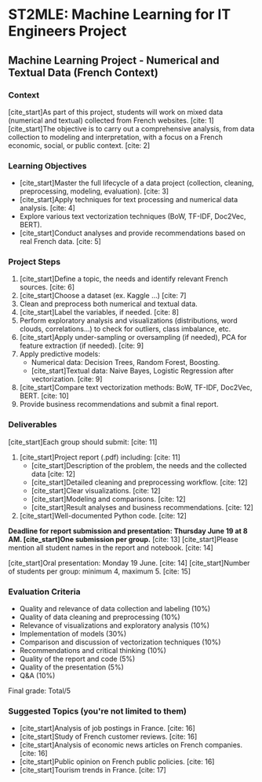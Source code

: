 # ST2MLE: Machine Learning for IT Engineers Project

## Machine Learning Project - Numerical and Textual Data (French Context)

### Context

[cite_start]As part of this project, students will work on mixed data (numerical and textual) collected from French websites. [cite: 1] [cite_start]The objective is to carry out a comprehensive analysis, from data collection to modeling and interpretation, with a focus on a French economic, social, or public context. [cite: 2]

### Learning Objectives

* [cite_start]Master the full lifecycle of a data project (collection, cleaning, preprocessing, modeling, evaluation). [cite: 3]
* [cite_start]Apply techniques for text processing and numerical data analysis. [cite: 4]
* Explore various text vectorization techniques (BoW, TF-IDF, Doc2Vec, BERT).
* [cite_start]Conduct analyses and provide recommendations based on real French data. [cite: 5]

### Project Steps

1.  [cite_start]Define a topic, the needs and identify relevant French sources. [cite: 6]
2.  [cite_start]Choose a dataset (ex. Kaggle ...) [cite: 7]
3.  Clean and preprocess both numerical and textual data.
4.  [cite_start]Label the variables, if needed. [cite: 8]
5.  Perform exploratory analysis and visualizations (distributions, word clouds, correlations...) to check for outliers, class imbalance, etc.
6.  [cite_start]Apply under-sampling or oversampling (if needed), PCA for feature extraction (if needed). [cite: 9]
7.  Apply predictive models:
    * Numerical data: Decision Trees, Random Forest, Boosting.
    * [cite_start]Textual data: Naive Bayes, Logistic Regression after vectorization. [cite: 9]
8.  [cite_start]Compare text vectorization methods: BoW, TF-IDF, Doc2Vec, BERT. [cite: 10]
9.  Provide business recommendations and submit a final report.

### Deliverables

[cite_start]Each group should submit: [cite: 11]

1.  [cite_start]Project report (.pdf) including: [cite: 11]
    * [cite_start]Description of the problem, the needs and the collected data [cite: 12]
    * [cite_start]Detailed cleaning and preprocessing workflow. [cite: 12]
    * [cite_start]Clear visualizations. [cite: 12]
    * [cite_start]Modeling and comparisons. [cite: 12]
    * [cite_start]Result analyses and business recommendations. [cite: 12]
2.  [cite_start]Well-documented Python code. [cite: 12]

**Deadline for report submission and presentation: Thursday June 19 at 8 AM. [cite_start]One submission per group.** [cite: 13]
[cite_start]Please mention all student names in the report and notebook. [cite: 14]

[cite_start]Oral presentation: Monday 19 June. [cite: 14]
[cite_start]Number of students per group: minimum 4, maximum 5. [cite: 15]

### Evaluation Criteria

* Quality and relevance of data collection and labeling (10%)
* Quality of data cleaning and preprocessing (10%)
* Relevance of visualizations and exploratory analysis (10%)
* Implementation of models (30%)
* Comparison and discussion of vectorization techniques (10%)
* Recommendations and critical thinking (10%)
* Quality of the report and code (5%)
* Quality of the presentation (5%)
* Q&A (10%)

Final grade: Total/5

### Suggested Topics (you're not limited to them)

* [cite_start]Analysis of job postings in France. [cite: 16]
* [cite_start]Study of French customer reviews. [cite: 16]
* [cite_start]Analysis of economic news articles on French companies. [cite: 16]
* [cite_start]Public opinion on French public policies. [cite: 16]
* [cite_start]Tourism trends in France. [cite: 17]
